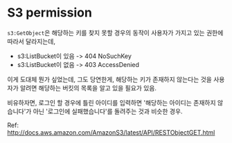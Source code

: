 # S3 permission

`s3:GetObject`은 해당하는 키를 찾지 못할 경우의 동작이 사용자가 가지고 있는 권한에 따라서 달라지는데,

- s3:ListBucket이 있음 -> 404 NoSuchKey
- s3:ListBucket이 없음 -> 403 AccessDenied

이게 도대체 뭔가 싶었는데, 그도 당연한게, 해당하는 키가 존재하지 않는다는 것을 사용자가 알려면 해당하는 버킷의 목록을 알고 있을 필요가 있음.

비유하자면, 로그인 할 경우에 틀린 아이디를 입력하면 '해당하는 아이디는 존재하지 않습니다'가 아닌 '로그인에 실패했습니다'를 돌려주는 것과 비슷한 경우.

Ref: http://docs.aws.amazon.com/AmazonS3/latest/API/RESTObjectGET.html
